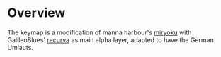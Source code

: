 # Overview

The keymap is a modification of manna harbour's [miryoku](https://github.com/manna-harbour/miryoku) with GalileoBlues' [recurva](https://github.com/GalileoBlues/Recurva) as main alpha layer, adapted to have the German Umlauts.
